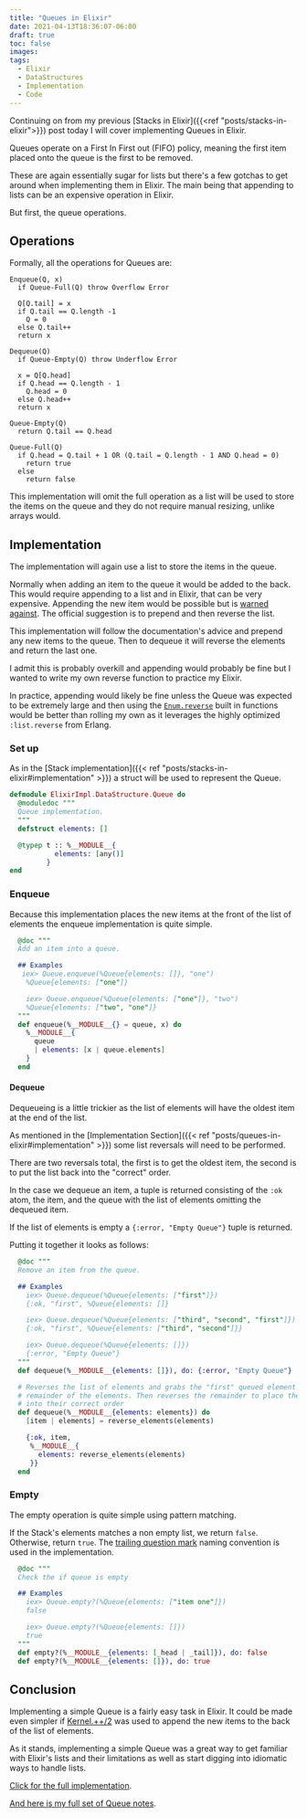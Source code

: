 ```yaml
---
title: "Queues in Elixir"
date: 2021-04-13T18:36:07-06:00
draft: true
toc: false
images:
tags:
  - Elixir
  - DataStructures
  - Implementation
  - Code
---
```

Continuing on from my previous [Stacks in Elixir]({{<ref "posts/stacks-in-elixir">}}) post
today I will cover implementing Queues in Elixir.

Queues operate on a First In First out (FIFO) policy, meaning the first item
placed onto the queue is the first to be removed.

These are again essentially sugar for lists but there's a few gotchas to get
around when implementing them in Elixir.
The main being that appending to lists can be an expensive operation in Elixir.

But first, the queue operations.

## Operations
Formally, all the operations for Queues are:

```
Enqueue(Q, x)
  if Queue-Full(Q) throw Overflow Error

  Q[Q.tail] = x
  if Q.tail == Q.length -1
    Q = 0
  else Q.tail++
  return x

Dequeue(Q)
  if Queue-Empty(Q) throw Underflow Error

  x = Q[Q.head]
  if Q.head == Q.length - 1
    Q.head = 0
  else Q.head++
  return x

Queue-Empty(Q)
  return Q.tail == Q.head

Queue-Full(Q)
  if Q.head = Q.tail + 1 OR (Q.tail = Q.length - 1 AND Q.head = 0)
    return true
  else
    return false
```
This implementation will omit the full operation as a list will be used to store
the items on the queue and they do not require manual resizing, unlike arrays
would.

## Implementation
The implementation will again use a list to store the items in the queue.

Normally when adding an item to the queue it would be added to the back.
This would require appending to a list and in Elixir, that can be very
expensive.
Appending the new item would be possible but is [warned
against](https://hexdocs.pm/elixir/Kernel.html#++/2).
The official suggestion is to prepend and then reverse the list.

This implementation will follow the documentation's advice and prepend any new
items to the queue.
Then to dequeue it will reverse the elements and return the last one.

I admit this is probably overkill and appending would probably be fine but I
wanted to write my own reverse function to practice my Elixir.

In practice, appending would likely be fine unless the Queue was expected to be
extremely large and then using the
[`Enum.reverse`](https://hexdocs.pm/elixir/Enum.html#reverse/1) built in functions
would be better than rolling my own as it leverages the highly optimized
`:list.reverse`
from Erlang.

### Set up
As in the [Stack implementation]({{< ref
"posts/stacks-in-elixir#implementation" >}}) a struct will be used to represent
the Queue.

```elixir
defmodule ElixirImpl.DataStructure.Queue do
  @moduledoc """
  Queue implementation.
  """
  defstruct elements: []

  @typep t :: %__MODULE__{
           elements: [any()]
         }
end
```

### Enqueue
Because this implementation places the new items at the front of the list of
elements the enqueue implementation is quite simple.

```elixir
  @doc """
  Add an item into a queue.

  ## Examples
   iex> Queue.enqueue(%Queue{elements: []}, "one")
    %Queue{elements: ["one"]}

    iex> Queue.enqueue(%Queue{elements: ["one"]}, "two")
    %Queue{elements: ["two", "one"]}
  """
  def enqueue(%__MODULE__{} = queue, x) do
    %__MODULE__{
      queue
      | elements: [x | queue.elements]
    }
  end
```

#### Dequeue
Dequeueing is a little trickier as the list of elements will have the oldest
item at the end of the list.

As mentioned in the [Implementation Section]({{< ref
"posts/queues-in-elixir#implementation" >}}) some list reversals will need to be
performed.

There are two reversals total, the first is to get the oldest item, the second
is to put the list back into the "correct" order.

In the case we dequeue an item, a tuple is returned consisting of the `:ok`
atom, the item, and the queue with the list of elements omitting the dequeued
item.

If the list of elements is empty a `{:error, "Empty Queue"}` tuple is returned.

Putting it together it looks as follows:
```elixir
  @doc """
  Remove an item from the queue.

  ## Examples
    iex> Queue.dequeue(%Queue{elements: ["first"]})
    {:ok, "first", %Queue{elements: []}

    iex> Queue.dequeue(%Queue{elements: ["third", "second", "first"]})
    {:ok, "first", %Queue{elements: ["third", "second"]}}

    iex> Queue.dequeue(%Queue{elements: []})
    {:error, "Empty Queue"}
  """
  def dequeue(%__MODULE__{elements: []}), do: {:error, "Empty Queue"}

  # Reverses the list of elements and grabs the "first" queued element and the
  # remainder of the elements. Then reverses the remainder to place them back
  # into their correct order
  def dequeue(%__MODULE__{elements: elements}) do
    [item | elements] = reverse_elements(elements)

    {:ok, item,
     %__MODULE__{
       elements: reverse_elements(elements)
     }}
  end
```

### Empty
The empty operation is quite simple using pattern matching.

If the Stack's elements matches a non empty list, we return `false`.
Otherwise, return `true`.
The [trailing question
mark](https://hexdocs.pm/elixir/master/naming-conventions.html#trailing-question-mark-foo)
naming convention is used in the implementation.

```elixir
  @doc """
  Check the if queue is empty

  ## Examples
    iex> Queue.empty?(%Queue{elements: ["item one"]})
    false

    iex> Queue.empty?(%Queue{elements: []})
    true
  """
  def empty?(%__MODULE__{elements: [_head | _tail]}), do: false
  def empty?(%__MODULE__{elements: []}), do: true
```

## Conclusion
Implementing a simple Queue is a fairly easy task in Elixir.
It could be made even simpler if
[Kernel.++/2](https://hexdocs.pm/elixir/Kernel.html#++/2) was used to append the
new items to the back of the list of elements.

As it stands, implementing a simple Queue was a great way to get familiar with
Elixir's lists and their limitations as well as start digging into idiomatic
ways to handle lists.

[Click for the full
implementation](https://github.com/SamuelWillis/algorithms/blob/main/elixir/lib/data_structures/queue.ex).

[And here is my full set of Queue
notes](https://github.com/SamuelWillis/algorithms/tree/main/notes/data-structures/queue).
